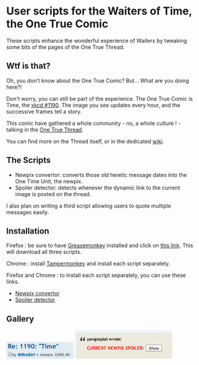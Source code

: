 User scripts for the Waiters of Time, the One True Comic
========================================================

These scripts enhance the wonderful experience of Waiters by tweaking some bits
of the pages of the One True Thread.


Wtf is that?
------------

Oh, you don't know about the One True Comic? But... What are you doing here?!

Don't worry, you can still be part of the experience. The One True Comic is
Time, the [xkcd #1190](http://xkcd.com/1190/). The image you see updates every
hour, and the successive frames tell a story.

This comic have gathered a whole community - no, a whole culture ! - talking in
the [One True Thread](http://forums.xkcd.com/viewtopic.php?f=7&t=101043).

You can find more on the Thread itself, or in the dedicated
[wiki](http://xkcd-time.wikia.com/wiki/XKCD_Time_Wiki).


The Scripts
-----------

 * Newpix convertor: converts those old heretic message dates into the One Time
   Unit, the newpix.
 * Spoiler detector: detects whenever the dynamic link to the current image is
   posted on the thread.

I also plan on writing a third script allowing users to quote multiple messages
easily.


Installation
------------

Firefox : be sure to have
[Greasemonkey](https://addons.mozilla.org/firefox/addon/greasemonkey/) installed
and click on [this link](http://88.191.116.37/xkcd/timescripts.user.js). This
will download all three scripts.

Chrome : install [Tampermonkey](http://tampermonkey.net/) and install each
script separately.

Firefox and Chrome : to install each script separately, you can use these links.
 * [Newpix convertor](http://88.191.116.37/xkcd/newpix-convertor.user.js)
 * [Spoiler detector](http://88.191.116.37/xkcd/spoiler-detector.user.js)


Gallery
-------

![the newpix convertor](imgs/newpix-convertor.png)
![the spoiler detector](imgs/spoiler-detector.png)

